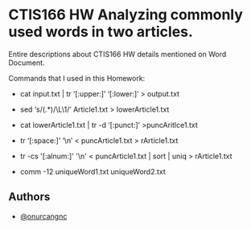 
# CTIS166 HW Analyzing commonly used words in two articles.

Entire descriptions about CTIS166 HW details mentioned on Word Document.

Commands that I used in this Homework:

 * cat input.txt | tr ‘[:upper:]’ ‘[:lower:]’ > output.txt

 * sed ‘s/\(.*\)/\L\1/’ Article1.txt > lowerArticle1.txt

 * cat lowerArticle1.txt | tr -d ‘[:punct:]’ >puncAritlce1.txt

 * tr ‘[:space:]’ ‘\n’ < puncArticle1.txt > rArticle1.txt

 * tr -cs '[:alnum:]' '\n' < puncArticle1.txt | sort | uniq > rArticle1.txt

 * comm -12 uniqueWord1.txt uniqueWord2.txt













## Authors

- [@onurcangnc](https://github.com/onurcangnc)

